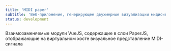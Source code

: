 ```yaml
---
title: 'MIDI paper'
subtitle: 'Веб-приложение, генерирующее двухмерные визуализации мидисигнала в браузере '
status: development
---
```


Взаимозаменяемые модули VueJS, содержащие в  слои PaperJS, отображающие на виртуальном хосте визуальное представление MIDI-сигнала